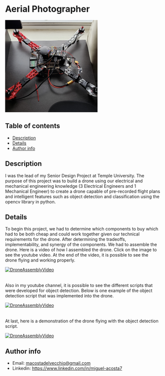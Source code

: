 # Aerial Photographer
<img src="https://github.com/MiguelAcostaDelVecchio/AerialPhotographer/blob/main/Images/droneImg.jpg" height="300" width="300">

## Table of contents
- [Description](https://github.com/MiguelAcostaDelVecchio/AerialPhotographer/blob/main/README.md#description)
- [Details](https://github.com/MiguelAcostaDelVecchio/AerialPhotographer/blob/main/README.md#details)
- [Author info](https://github.com/MiguelAcostaDelVecchio/AerialPhotographer/blob/main/README.md#Author-Info)

## Description
I was the lead of my Senior Design Project at Temple University. The purpose of this project was to build a drone using our electrical and mechanical engineering knowledge (3 Electrical Engineers and 1 Mechanical Engineer) to create a drone capable of pre-recorded flight plans and intelligent features such as object detection and classification using the opencv library in python.

## Details
To begin this project, we had to determine which components to buy which had to be both cheap and could work together given our technical requirements for the drone. After determining the tradeoffs, implementability, and synergy of the components. We had to assemble the drone. Here is a video of how I assembled the drone. Click on the image to see the youtube video. At the end of the video, it is possible to see the drone flying and working properly.

[![DroneAssemblyVideo](https://img.youtube.com/vi/gCC1Jo5csAg/0.jpg)](https://www.youtube.com/watch?v=gCC1Jo5csAg)
<br><br><br>
Also in my youtube channel, it is possible to see the different scripts that were developed for object detection. Below is one example of the object detection script that was implemented into the drone. 

[![DroneAssemblyVideo](https://img.youtube.com/vi/in41fGiQ4bU/0.jpg)](https://www.youtube.com/watch?v=in41fGiQ4bU)
<br><br><br>
At last, here is a demonstration of the drone flying with the object detection script. 

[![DroneAssemblyVideo](https://img.youtube.com/vi/v0mY6NzRlcU&t=69s/0.jpg)](https://www.youtube.com/watch?v=v0mY6NzRlcU&t=69s)

## Author info
- Email: macostadelvecchio@gmail.com
- Linkedin: https://www.linkedin.com/in/miguel-acosta7
